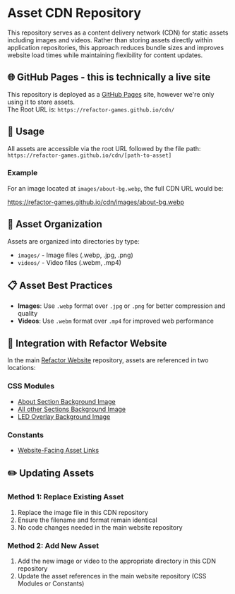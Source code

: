 # Asset CDN Repository

This repository serves as a content delivery network (CDN) for static assets including images and videos. Rather than storing assets directly within application repositories, this approach reduces bundle sizes and improves website load times while maintaining flexibility for content updates.

## 🌐 GitHub Pages - this is technically a live site

This repository is deployed as a [GitHub Pages](https://pages.github.com/) site, however we're only using it to store assets. <br>
The Root URL is:
`https://refactor-games.github.io/cdn/`

## 🔗 Usage

All assets are accessible via the root URL followed by the file path:
<br>
`https://refactor-games.github.io/cdn/[path-to-asset]`

### Example
For an image located at `images/about-bg.webp`, the full CDN URL would be:
<br>

https://refactor-games.github.io/cdn/images/about-bg.webp

## 📁 Asset Organization

Assets are organized into directories by type:
- `images/` - Image files (.webp, .jpg, .png)
- `videos/` - Video files (.webm, .mp4)

## 📋 Asset Best Practices

- **Images**: Use `.webp` format over `.jpg` or `.png` for better compression and quality
- **Videos**: Use `.webm` format over `.mp4` for improved web performance

## 🔄 Integration with Refactor Website

In the main [Refactor Website](https://github.com/refactorburbs/refactor-website) repository, assets are referenced in two locations:

### CSS Modules
- [About Section Background Image](https://github.com/refactorburbs/refactor-website/blob/main/components/about/about.module.css)
- [All other Sections Background Image](https://github.com/refactorburbs/refactor-website/blob/main/app/globals.css)  
- [LED Overlay Background Image](https://github.com/refactorburbs/refactor-website/blob/main/components/home/ledOverlay.module.css)

### Constants
- [Website-Facing Asset Links](https://github.com/refactorburbs/refactor-website/blob/main/lib/constants/images.constants.ts)

## ✏️ Updating Assets

### Method 1: Replace Existing Asset
1. Replace the image file in this CDN repository
2. Ensure the filename and format remain identical
3. No code changes needed in the main website repository

### Method 2: Add New Asset
1. Add the new image or video to the appropriate directory in this CDN repository
2. Update the asset references in the main website repository (CSS Modules or Constants)
